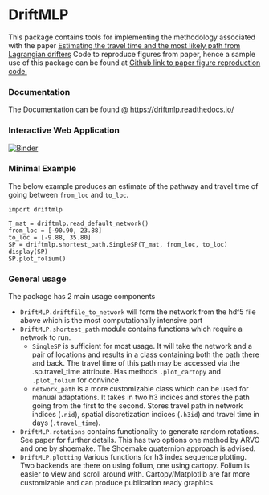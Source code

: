 # DriftMLP 
This package contains tools for implementing the methodology associated with the paper [Estimating the travel time and the most likely path from Lagrangian drifters](https://arxiv.org/abs/2002.07774)
Code to reproduce figures from paper, hence a sample use of this package can be found at [Github link to paper figure reproduction code.](https://github.com/MikeOMa/MLTravelTimesFigures)

### Documentation 
The Documentation can be found @ https://driftmlp.readthedocs.io/ 

### Interactive Web Application

[![Binder](https://mybinder.org/badge_logo.svg)](https://mybinder.org/v2/gh/MikeOMa/DriftMLP_Interactive_Notebook/main?urlpath=apps%2Finteractive.ipynb)

### Minimal Example
The below example produces an estimate of the pathway and travel time of going between `from_loc` and `to_loc`. 

```angular2html
import driftmlp

T_mat = driftmlp.read_default_network()
from_loc = [-90.90, 23.88]
to_loc = [-9.88, 35.80] 
SP = driftmlp.shortest_path.SingleSP(T_mat, from_loc, to_loc)
display(SP)
SP.plot_folium()
```

### General usage
The package has 2 main usage components

- `DriftMLP.driftfile_to_network` will form the network from the hdf5 file above which is the most computationally intensive part
- `DriftMLP.shortest_path` module contains functions which require a network to run.
    - `SingleSP` is sufficient for most usage. It will take the network and a pair of locations and results in a class containing both the path there and back. The travel time of this path may be accessed via the .sp.travel_time attribute. Has methods `.plot_cartopy` and `.plot_folium` for convince. 
    - `network_path` is a more customizable class which can be used for manual adaptations. It takes in two h3 indices and stores the path going from the first to the second. Stores travel path in network indices (`.nid`), spatial discretization indices (`.h3id`) and travel time in days (`.travel_time`).
- `DriftMLP.rotations` contains functionality to generate random rotations. See paper for further details. This has two options one method by ARVO and one by shoemake. The Shoemake quaternion approach is advised.
- `DriftMLP.plotting` Various functions for h3 index sequence plotting. Two backends are there on using folium, one using cartopy. Folium is easier to view and scroll around with. Cartopy/Matplotlib are far more customizable and can produce publication ready graphics.

